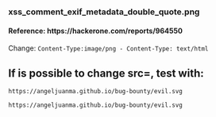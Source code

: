 <h1></h1>

<h3>xss_comment_exif_metadata_double_quote.png</h3>
<h4>Reference: <a>https://hackerone.com/reports/964550</a></h4>
<p>Change: <code>Content-Type:image/png - Content-Type: text/html </code></p>

<h2>If is possible to change src=, test with:</h2>
<p><code>https://angeljuanma.github.io/bug-bounty/evil.svg</code></p>
<p><code>https://angeljuanma.github.io/bug-bounty/evil.svg</code></p>
